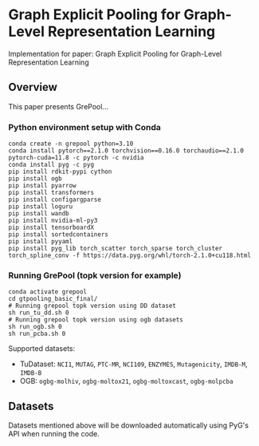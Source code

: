 # Graph Explicit Pooling for Graph-Level Representation Learning
Implementation for paper: Graph Explicit Pooling for Graph-Level Representation Learning

## Overview

This paper presents GrePool...

### Python environment setup with Conda
```shell
conda create -n grepool python=3.10
conda install pytorch==2.1.0 torchvision==0.16.0 torchaudio==2.1.0 pytorch-cuda=11.8 -c pytorch -c nvidia
conda install pyg -c pyg
pip install rdkit-pypi cython
pip install ogb
pip install pyarrow
pip install transformers
pip install configargparse
pip install loguru
pip install wandb
pip install nvidia-ml-py3
pip install tensorboardX
pip install sortedcontainers
pip install pyyaml
pip install pyg_lib torch_scatter torch_sparse torch_cluster torch_spline_conv -f https://data.pyg.org/whl/torch-2.1.0+cu118.html
```

### Running GrePool (topk version for example)
```shell
conda activate grepool
cd gtpooling_basic_final/
# Running grepool topk version using DD dataset
sh run_tu_dd.sh 0
# Running grepool topk version using ogb datasets
sh run_ogb.sh 0
sh run_pcba.sh 0
```
Supported datasets:
- TuDataset: `NCI1`, `MUTAG`, `PTC-MR`, `NCI109`, `ENZYMES`, `Mutagenicity`, `IMDB-M`, `IMDB-B`
- OGB: `ogbg-molhiv`, `ogbg-moltox21`, `ogbg-moltoxcast`, `ogbg-molpcba`

## Datasets
Datasets mentioned above will be downloaded automatically using PyG's API when running the code.
